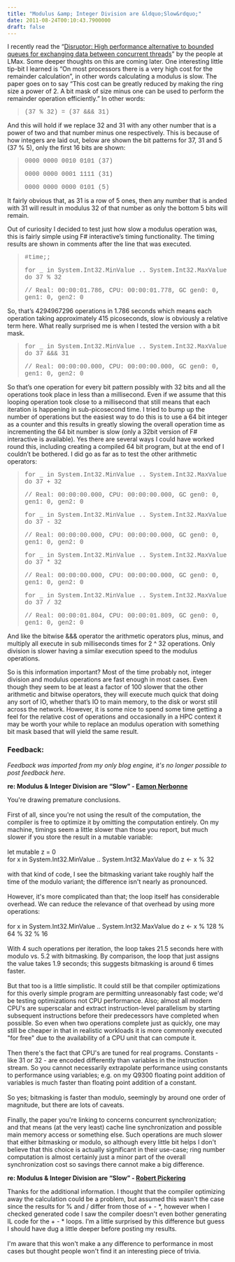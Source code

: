 ```yaml
---
title: "Modulus &amp; Integer Division are &ldquo;Slow&rdquo;"
date: 2011-08-24T00:10:43.7900000
draft: false
---
```


<p>I recently read the “<a href="http://disruptor.googlecode.com/files/Disruptor-1.0.pdf">Disruptor: High performance alternative to bounded queues for exchanging data between concurrent threads</a>” by the people at LMax. Some deeper thoughts on this are coming later. One interesting little tip-bit I learned is “On most processors there is a very high cost for the remainder calculation”, in other words calculating a modulus is slow. The paper goes on to say “This cost can be greatly reduced by making the ring size a power of 2. A bit mask of size minus one can be used to perform the remainder operation efficiently.” In other words:</p>  <blockquote>   <p><font face="Courier New">(37 % 32) = (37 &amp;&amp;&amp; 31)</font></p> </blockquote>  <p>And this will hold if we replace 32 and 31 with any other number that is a power of two and that number minus one respectively. This is because of how integers are laid out, below are shown the bit patterns for 37, 31 and 5 (37 % 5), only the first 16 bits are shown:</p>  <blockquote>   <p><font face="Courier New">0000 0000 0010 0101 (37)</font></p>    <p><font face="Courier New">0000 0000 0001 1111 (31)</font></p>    <p><font face="Courier New">0000 0000 0000 0101 (5)</font></p> </blockquote>  <p>It fairly obvious that, as 31 is a row of 5 ones, then any number that is anded with 31 will result in modulus 32 of that number as only the bottom 5 bits will remain.</p>  <p>Out of curiosity I decided to test just how slow a modulus operation was, this is fairly simple using F# interactive’s timing functionality. The timing results are shown in comments after the line that was executed.</p>  <blockquote>   <p><font face="Courier New">#time;;</font></p>    <p><font face="Courier New">for _ in System.Int32.MinValue .. System.Int32.MaxValue do 37 % 32</font></p>    <p><font face="Courier New">// Real: 00:00:01.786, CPU: 00:00:01.778, GC gen0: 0, gen1: 0, gen2: 0</font></p> </blockquote>  <p>So, that’s 4294967296 operations in 1.786 seconds which means each operation taking approximately 415 picoseconds, slow is obviously a relative term here. What really surprised me is when I tested the version with a bit mask.</p>  <blockquote>   <p><font face="Courier New">for _ in System.Int32.MinValue .. System.Int32.MaxValue do 37 &amp;&amp;&amp; 31</font></p>    <p><font face="Courier New">// Real: 00:00:00.000, CPU: 00:00:00.000, GC gen0: 0, gen1: 0, gen2: 0</font></p> </blockquote>  <p>So that’s one operation for every bit pattern possibly with 32 bits and all the operations took place in less than a millisecond. Even if we assume that this looping operation took close to a millisecond that still means that each iteration is happening in sub-picosecond time. I tried to bump up the number of operations but the easiest way to do this is to use a 64 bit integer as a counter and this results in greatly slowing the overall operation time as incrementing the 64 bit number is slow (only a 32bit version of F# interactive is available). Yes there are several ways I could have worked round this, including creating a compiled 64 bit program, but at the end of I couldn’t be bothered. I did go as far as to test the other arithmetic operators:</p>  <blockquote>   <p><font face="Courier New">for _ in System.Int32.MinValue .. System.Int32.MaxValue do 37 + 32</font></p>    <p><font face="Courier New">// Real: 00:00:00.000, CPU: 00:00:00.000, GC gen0: 0, gen1: 0, gen2: 0</font></p>    <p><font face="Courier New">for _ in System.Int32.MinValue .. System.Int32.MaxValue do 37 - 32</font></p>    <p><font face="Courier New">// Real: 00:00:00.000, CPU: 00:00:00.000, GC gen0: 0, gen1: 0, gen2: 0</font></p>    <p><font face="Courier New">for _ in System.Int32.MinValue .. System.Int32.MaxValue do 37 * 32</font></p>    <p><font face="Courier New">// Real: 00:00:00.000, CPU: 00:00:00.000, GC gen0: 0, gen1: 0, gen2: 0</font></p>    <p><font face="Courier New">for _ in System.Int32.MinValue .. System.Int32.MaxValue do 37 / 32</font></p>    <p><font face="Courier New">// Real: 00:00:01.804, CPU: 00:00:01.809, GC gen0: 0, gen1: 0, gen2: 0</font></p> </blockquote>  <p>And like the bitwise &amp;&amp;&amp; operator the arithmetic operators plus, minus, and multiply all execute in sub milliseconds times for 2 ^ 32 operations. Only division is slower having a similar execution speed to the modulus operations. </p>  <p>So is this information important? Most of the time probably not, integer division and modulus operations are fast enough in most cases. Even though they seem to be at least a factor of 100 slower that the other arithmetic and bitwise operators, they will execute much quick that doing any sort of IO, whether that’s IO to main memory, to the disk or worst still across the network. However, it is some nice to spend some time getting a feel for the relative cost of operations and occasionally in a HPC context it may be worth your while to replace an modulus operation with something bit mask based that will yield the same result.</p>

### Feedback:

*Feedback was imported from my only blog engine, it's no longer possible to post feedback here.*

**re: Modulus &amp; Integer Division are “Slow” - [Eamon Nerbonne](http://eamon.nerbonne.org/)**

You&#39;re drawing premature conclusions.<br /><br />First of all, since you&#39;re not using the result of the computation, the compiler is free to optimize it by omitting the computation entirely.  On my machine, timings seem a little slower than those you report, but much slower if you store the result in a mutable variable:<br /><br />let mutable z = 0<br />for x in System.Int32.MinValue .. System.Int32.MaxValue do z &lt;- x % 32<br /><br />with that kind of code, I see the bitmasking variant take roughly half the time of the modulo variant; the difference isn&#39;t nearly as pronounced.<br /><br />However, it&#39;s more complicated than that; the loop itself has considerable overhead.  We can reduce the relevance of that overhead by using more operations:<br /><br />for x in System.Int32.MinValue .. System.Int32.MaxValue do z &lt;- x % 128 % 64 % 32 % 16<br /><br />With 4 such operations per iteration, the loop takes 21.5 seconds here with modulo vs. 5.2 with bitmasking.  By comparison, the loop that just assigns the value takes 1.9 seconds; this suggests bitmasking is around 6 times faster.<br /><br />But that too is a little simplistic.  It could still be that compiler optimizations for this overly simple program are permitting unreasonably fast code; we&#39;d be testing optimizations not CPU performance.  Also; almost all modern CPU&#39;s are superscalar and extract instruction-level parallelism by starting subsequent instructions before their predecessors have completed when possible.  So even when two operations complete just as quickly, one may still be cheaper in that in realistic workloads it is more commonly executed &quot;for free&quot; due to the availability of a CPU unit that can compute it.<br /><br />Then there&#39;s the fact that CPU&#39;s are tuned for real programs.  Constants - like 31 or 32 - are encoded differently than variables in the instruction stream.  So you cannot necessarily extrapolate performance using constants to performance using variables; e.g. on my Q9300 floating point addition of variables is much faster than floating point addition of a constant.<br /><br />So yes; bitmasking is faster than modulo, seemingly by around one order of magnitude, but there are lots of caveats.<br /><br />Finally, the paper you&#39;re linking to concerns concurrent synchronization; and that means (at the very least) cache line synchronization and possible main memory access or something else.  Such operations are much slower that either bitmasking or modulo, so although every little bit helps I don&#39;t believe that this choice is actually significant in their use-case; ring number computation is almost certainly just a minor part of the overall synchronization cost so savings there cannot make a big difference.

**re: Modulus &amp; Integer Division are “Slow” - [Robert Pickering](http://strangelights.com/blog)**

Thanks for the additional information. I thought that the compiler optimizing away the calculation could be a problem, but assumed this wasn&#39;t the case since the results for % and / differ from those of + - *, however when I checked generated code I saw the compiler doesn&#39;t even bother generating IL code for the + - * loops. I&#39;m a little surprised by this difference but guess I should have dug a little deeper before posting my results.<br /><br />I&#39;m aware that this won&#39;t make a any difference to performance in most cases but thought people won&#39;t find it an interesting piece of trivia.<br /><br />


